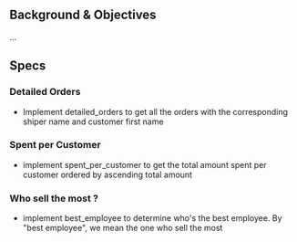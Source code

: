 ## Background & Objectives
...

## Specs
### Detailed Orders
- Implement detailed_orders to get all the orders with the corresponding shiper name and customer first name

### Spent per Customer
- implement spent_per_customer to get the total amount spent per customer ordered by ascending total amount

### Who sell the most ?
- implement best_employee to determine who's the best employee. By "best employee", we mean the one who sell the most
